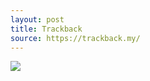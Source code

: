 ```yaml
---
layout: post
title: Trackback
source: https://trackback.my/
---
```


<img src="{{ site.baseurl }}/img/statap_img/trackback.png">
